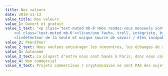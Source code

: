 ```yaml
---
title: Nos valeurs
date: 2019-11-13
value_title: Nos valeurs
value_1: Ouvert et gratuit
value_1_text: "<p class='text-muted mb-0'>Nos rendez-vous mensuels sont ouverts à tous et pas forcément techniques, esprits ouverts ou curieux des technos p2p, vous êtes les bienvenu.e.s. . L'enregistrement sur meetup.com est optionnel, nous nous en servons pour avoir une idée du nombre de personnes attendues, afin de pouvoir optimiser la logistique de l'événement.<br />Vous risquez cependant de ne pas être bienvenu.e.s si vous êtes :</p>
	<ul class='text-muted mb-0'><li>un/une facho, troll, intégriste, bigot et/ou autre du même genre sous toutes les formes diverses et variées</li>
	<li>détenteur de la seule et unique source de savoir / êtes incapable de considérer un point de vue différent du votre</li><li>incapable de comprendre les notions d'intimité / consentement / respect</li><li><a href='https://github.com/aeddi/dontbeadick'>en bref, un bon gros relou</a></li></ul>"
value_2: Peer2Peer
value_2_text: Nous voulons encourager les rencontres, les échanges de savoir, et pour cela fournir des espaces pour que des idées / projets / groupes puissent se créer
value_3: Autonome
value_3_text: La plupart d'entre nous sont basés à Paris, donc nous commençons par ParisP2P, mais dans le futur nous voulons créer une organisation décentralisée fédérant librement d'autres communautés. Nous pouvons vous aider à boostrapper votre communauté en partageant contacts, contenus, outils et autres, <a href="mailto:bootstrap@p2p.paris">contactez nous</a> si vous commencez quelque chose ou participez à cette <a href="https://github.com/francep2p/community/issues/5">discussion sur github</a> pour participer à l'aventure
value_4: Non commercial
value_4_text: Projets commerciaux / cryptomonaies ne sont PAS des sujets interdits, mais nous n'avons pas vocation à servir de publicité à votre prochaine ICO; cela n'exclut pas les discussions constructives sur ces sujets
---
```





